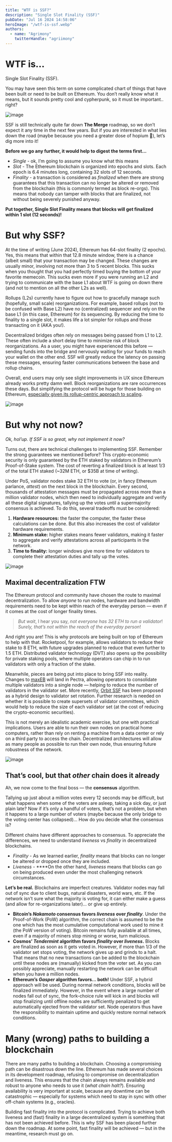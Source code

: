 ```yaml
---
title: "WTF is SSF?"
description: "Single Slot Finality (SSF)"
pubDate: "Jul 16 2024 14:58:06"
heroImage: "/wtf-is-ssf.webp"
authors:
  - name: "Agrimony"
    twitterHandle: "agriimony"
---
```


# WTF is…

Single Slot Finality (SSF). 

You may have seen this term on some complicated chart of things that have been built or need to be built on Ethereum. You don’t really know what it means, but it sounds pretty cool and cypherpunk, so it must be important.. right?

![image](../assets/TheRoadmapEthereumWtfIsSSF/image1.webp)

SSF is still technically quite far down **<span class="text-red-500">The Merge</span>** roadmap, so we don’t expect it any time in the next few years. But if you are interested in what lies down the road (maybe because you need a greater dose of hopium 🎈), let’s dig more into it!

**Before we go any further, it would help to digest the terms first…**

- *Single -* ok, I’m going to assume you know what this means
- *Slot* - The Ethereum blockchain is organized into epochs and slots. Each epoch is 6.4 minutes long, containing 32 slots of 12 seconds.
- *Finality* - a transaction is considered as *finalized* when there are strong guarantees that this transaction can no longer be altered or removed from the blockchain (this is commonly termed as block re-orgs). This means that nobody can tamper with blocks that are finalized, not without being severely punished anyway.

**Put together, Single Slot Finality means that blocks will get finalized within 1 slot (12 seconds)!**

# But why SSF?

At the time of writing (June 2024), Ethereum has 64-slot finality (2 epochs). Yes, this means that within that 12.8 minute window, there is a chance (albeit small) that your transaction may be changed. These changes are usually minor, involving not more than 3 to 5 recent blocks. This sucks when you thought that you had perfectly timed buying the bottom of your favorite memecoin. This sucks even more if you were running an L2 and trying to communicate with the base L1 about WTF is going on down there (and not to mention on all the other L2s as well).

Rollups (L2s) currently have to figure out how to gracefully manage such (hopefully, small scale) reorganizations. For example, based rollups (not to be confused with Base L2) have no (centralized) sequencer and rely on the base L1 (in this case, Ethereum) for its sequencing. By reducing the time to finality to a single slot, it makes life a lot simpler for rollups and those transacting on it (AKA you!).

Decentralized bridges often rely on messages being passed from L1 to L2. These often include a short delay time to minimize risk of block reorganizations. As a user, you might have experienced this before — sending funds into the bridge and nervously waiting for your funds to reach your wallet on the other end. SSF will greatly reduce the latency on passing these messages, ensuring faster communications between the base and rollup chains.

Overall, end users may only see slight improvements in UX since Ethereum already works pretty damn well. Block reorganizations are rare occurrences these days. But simplifying the protocol will be huge for those building on Ethereum, [especially given its rollup-centric approach to scaling](https://vitalik.eth.limo/general/2024/06/30/epochslot.html). 

![image](../assets/TheRoadmapEthereumWtfIsSSF/image2.webp)

# But why not now?

*Ok, hol’up. If SSF is so great, why not implement it now?* 

Turns out, there are technical challenges to implementing SSF. Remember the strong guarantees we mentioned before? This crypto-economic security is only guaranteed by the ETH staked by validators in Ethereum’s Proof-of-Stake system. The cost of reverting a finalized block is at least 1/3 of the total ETH staked (~32M ETH, or $35B at time of writing). 

Under PoS, validator nodes stake 32 ETH to vote (or, in fancy Ethereum parlance, *attest*) on the next block in the blockchain. Every second, thousands of attestation messages must be propagated across more than a million validator nodes, which then need to individually aggregate and verify all these digital signatures, tallying up the votes until a supermajority consensus is achieved. To do this, several tradeoffs must be considered:

1. **Hardware resources:** the faster the computer, the faster these calculations can be done. But this also increases the cost of validator hardware requirements.
2. **Minimum stake:** higher stakes means fewer validators, making it faster to aggregate and verify attestations across all participants in the network.
3. **Time to finality:** longer windows give more time for validators to complete their attestation duties and tally up the votes. 


![image](../assets/TheRoadmapEthereumWtfIsSSF/image3.webp)

## Maximal decentralization FTW

The Ethereum protocol and community have chosen the route to maximal decentralization. To allow *anyone* to run nodes, hardware and bandwidth requirements need to be kept within reach of the everyday person — even if it comes at the cost of longer finality times.

> *But wait*, I hear you say, *not everyone has 32 ETH to run a validator*! *Surely, that’s not within the reach of the everyday person*!
> 

And right you are! This is why protocols are being built on top of Ethereum to help with that. Rocketpool, for example, allows validators to reduce their stake to 8 ETH, with future upgrades planned to reduce that even further to 1.5 ETH. Distributed validator technology (DVT) also opens up the possibility for private staking pools, where multiple operators can chip in to run validators with only a fraction of the stake.

Meanwhile, pieces are being put into place to bring SSF into reality. Changes to [maxEB](https://ethresear.ch/t/increase-the-max-effective-balance-a-modest-proposal/15801) will land in Pectra, allowing operators to consolidate multiple validators into a single node — helping to reduce the number of validators in the validator set. More recently, [Orbit SSF](https://ethresear.ch/t/orbit-ssf-solo-staking-friendly-validator-set-management-for-ssf/19928) has been proposed as a hybrid design to validator set rotation. Further research is needed on whether it is possible to create supersets of validator committees, which would help to reduce the size of each validator set (at the cost of reducing the crypto-economic securities). 

This is not merely an idealistic academic exercise, but one with practical implications. Users are able to run their own nodes on practical home computers, rather than rely on renting a machine from a data center or rely on a third party to access the chain. Decentralized architectures will allow as many people as possible to run their own node, thus ensuring future robustness of the network.

![image](../assets/TheRoadmapEthereumWtfIsSSF/image4.webp)

## That’s cool, but that *other* chain does it already

Ah, we now come to the final boss — the **consensus** algorithm.

Tallying up just about a million votes every 12 seconds may be difficult, but what happens when some of the voters are asleep, taking a sick day, or just plain late? Now if it’s only a handful of voters, that’s not a problem, but when it happens to a large number of voters (maybe because the only bridge to the voting center has collapsed)… How do you decide what the consensus is?

Different chains have different approaches to consensus. To appreciate the differences, we need to understand *liveness* vs *finality* in decentralized blockchains. 

- *Finality* - As we learned earlier, *finality* means that blocks can no longer be altered or dropped once they are included.
- *Liveness -* ****On the other hand, *liveness* means that blocks can go on being produced even under the most challenging network circumstances.

**Let’s be real.** Blockchains are imperfect creatures. Validator nodes may fall out of sync due to client bugs, natural disasters, world wars, etc. If the network isn’t sure what the majority is voting for, it can either make a guess (and allow for re-organizations later)… or give up entirely. 

- **Bitcoin’s *Nakamoto* consensus favors *liveness* over *finality***. Under the Proof-of-Work (PoW) algorithm, the correct chain is assumed to be the one which has the most cumulative computational work used to mine it (the PoW version of voting). Bitcoin remains fully available at all times, even if a majority of miners stop mining or worse, turn malicious.
- **Cosmos’ *Tendermint* algorithm favors *finality* over *liveness*.** Blocks are finalized as soon as it gets voted in. However, if more than 1/3 of the validator set stops voting, the network gives up and grinds to a halt. That means that no new transactions can be added to the blockchain until these nodes are (manually) kicked from the voter set. As you can possibly appreciate, manually restarting the network can be difficult when you have a million nodes.
- **Ethereum’s *Gasper* algorithm favors… both!** Under SSF, a hybrid approach will be used. During normal network conditions, blocks will be finalized immediately. However, in the event where a large number of nodes fall out of sync, the fork-choice rule will kick in and blocks will stop finalizing until offline nodes are sufficiently penalized to get automatically ejected from the validator set. Node operators thus have the responsibility to maintain uptime and quickly restore normal network conditions.

# Many (wrong) paths to building a blockchain

There are many paths to building a blockchain. Choosing a compromising path can be disastrous down the line. Ethereum has made several choices in its development roadmap, refusing to compromise on decentralization and liveness. This ensures that the chain always remains available and robust to anyone who needs to use it (*what chain halt?*). Ensuring availability is very important at scale, because any downtime can be catastrophic — especially for systems which need to stay in sync with other off-chain systems (e.g., oracles).

Building fast finality into the protocol is complicated. Trying to achieve both liveness and (fast) finality in a large decentralized system is something that has not been achieved before. This is why SSF has been placed further down the roadmap. At some point, fast finality will be achieved — but in the meantime, research must go on.